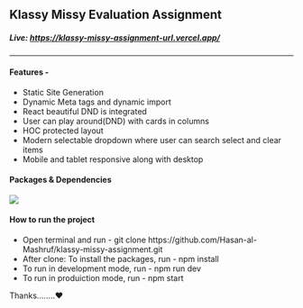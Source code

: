 <h2>Klassy Missy Evaluation Assignment</h2>
<h5>Live: <a href='https://klassy-missy-assignment-url.vercel.app/' target="_blank"> https://klassy-missy-assignment-url.vercel.app/  </a></h5>
<hr />
<h4>Features - </h4> <ul> <li>Static Site Generation</li><li>Dynamic Meta tags and dynamic import</li> <li>React beautiful DND is integrated</li> <li>User can play around(DND) with cards in columns</li> <li>HOC protected layout</li> <li>Modern selectable dropdown where user can search select and clear items </li>  <li>Mobile and tablet responsive along with desktop</li> </ul>

<h4>Packages & Dependencies</h4> 
<img src="https://i.ibb.co/pw7tdWk/Capturesdasd.png"/>


<h4>How to run the project</h4>

<ul>
  <li>Open terminal and run - git clone https://github.com/Hasan-al-Mashruf/klassy-missy-assignment.git</li>
  <li> After clone: To install the packages, run - npm install</li>
  <li> To run in development mode, run - npm run dev</li>
  <li> To run in produiction mode, run - npm start</li>
</ul>

Thanks........❤️


